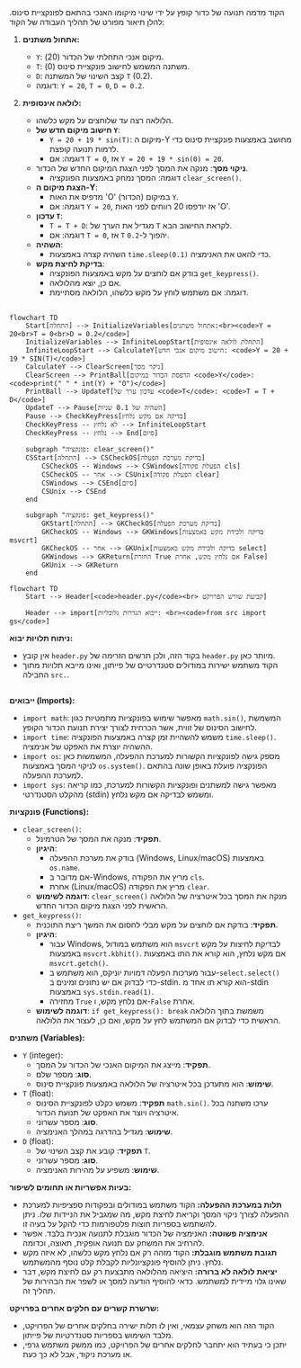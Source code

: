 ## <algorithm>

הקוד מדמה תנועה של כדור קופץ על ידי שינוי מיקומו האנכי בהתאם לפונקציית סינוס. להלן תיאור מפורט של תהליך העבודה של הקוד:

1.  **אתחול משתנים:**
    *   `Y`: מיקום אנכי התחלתי של הכדור (20).
    *   `T`: משתנה המשמש לחישוב פונקציית סינוס (0).
    *   `D`: קצב השינוי של המשתנה `T` (0.2).
    *   דוגמה: `Y = 20`, `T = 0`, `D = 0.2`.

2.  **לולאה אינסופית:**
    *   הלולאה רצה עד שלוחצים על מקש כלשהו.
    *   **חישוב מיקום חדש של `Y`**:
        *   `Y = 20 + 19 * sin(T)`: מיקום ה-Y מחושב באמצעות פונקציית סינוס כדי לדמות תנועה קופצת.
        *   דוגמה: אם `T = 0`, אז `Y = 20 + 19 * sin(0) = 20`.
    *   **ניקוי מסך**: מנקה את המסך לפני הצגת המיקום החדש של הכדור.
        *   דוגמה: המסך נמחק באמצעות הפונקציה `clear_screen()`.
    *   **הצגת מיקום ה-Y**:
        *   מדפיס את האות 'O' (הכדור) במיקום `Y`.
        *   דוגמה: אם `Y = 20`, אז יודפסו 20 רווחים לפני האות 'O'.
    *   **עדכון `T`**:
        *   `T = T + D`: מגדיל את הערך של `T` לקראת החישוב הבא.
        *   דוגמה: אם `T = 0`, אז `T` יהפוך ל-`0.2`.
    *   **השהיה**:
        *   השהיה קצרה באמצעות `time.sleep(0.1)` כדי להאט את האנימציה.
    *   **בדיקת לחיצת מקש**:
        *   בודק אם לוחצים על מקש באמצעות הפונקציה `get_keypress()`.
        *   אם כן, יוצא מהלולאה.
        *   דוגמה: אם משתמש לוחץ על מקש כלשהו, הלולאה מסתיימת.

## <mermaid>

```mermaid
flowchart TD
    Start[התחלה] --> InitializeVariables[אתחול משתנים:<br><code>Y = 20<br>T = 0<br>D = 0.2</code>]
    InitializeVariables --> InfiniteLoopStart[התחלת לולאה אינסופית]
    InfiniteLoopStart --> CalculateY[חישוב מיקום אנכי חדש: <code>Y = 20 + 19 * SIN(T)</code>]
    CalculateY --> ClearScreen[ניקוי מסך]
    ClearScreen --> PrintBall[הדפסת הכדור במיקום <code>Y</code>: <code>print(" " * int(Y) + "O")</code>]
    PrintBall --> UpdateT[עדכון ערך של <code>T</code>: <code>T = T + D</code>]
    UpdateT --> Pause[השהיה של 0.1 שניות]
    Pause --> CheckKeyPress[בדיקה אם מקש נלחץ]
    CheckKeyPress -- לא נלחץ --> InfiniteLoopStart
    CheckKeyPress -- נלחץ --> End[סיום]
    
    subgraph "פונקציה: clear_screen()"
    CSStart[התחלה] --> CSCheckOS[בדיקת מערכת הפעלה]
        CSCheckOS -- Windows --> CSWindows[הפעלת פקודה cls]
        CSCheckOS -- אחר --> CSUnix[הפעלת פקודה clear]
        CSWindows --> CSEnd[סיום]
        CSUnix --> CSEnd
    end

    subgraph "פונקציה: get_keypress()"
        GKStart[התחלה] --> GKCheckOS[בדיקת מערכת הפעלה]
        GKCheckOS -- Windows --> GKWindows[בדיקה ולכידת מקש באמצעות msvcrt]
        GKCheckOS -- אחר --> GKUnix[בדיקה ולכידת מקש באמצעות select]
        GKWindows --> GKReturn[החזרת True אם נלחץ מקש, אחרת False]
        GKUnix --> GKReturn
    end

```

```mermaid
flowchart TD
    Start --> Header[<code>header.py</code><br> קביעת שורש הפרויקט]

    Header --> import[ייבוא הגדרות גלובליות: <br><code>from src import gs</code>]
```

**ניתוח תלויות יבוא:**

*   אין קובץ `header.py` בקוד הזה, ולכן תרשים הזרימה של `header.py` מיותר כאן.
*   הקוד משתמש ישירות במודולים סטנדרטיים של פייתון, ואינו מייבא תלויות מתוך החבילה `src.`.

## <explanation>

**ייבואים (Imports):**

*   `import math`: מאפשר שימוש בפונקציות מתמטיות כגון `math.sin()`, המשמשת לחישוב הסינוס של זווית, אשר הכרחית לצורך יצירת תנועת הכדור הקופץ.
*   `import time`: משמש להשהיית זמן קצרה באמצעות הפונקציה `time.sleep()`. ההשהיה יוצרת את האפקט של אנימציה.
*   `import os`: מספק גישה לפונקציות הקשורות למערכת ההפעלה, המשמשות כאן לניקוי המסך באמצעות `os.system()`. הפונקציה פועלת באופן שונה בהתאם למערכת ההפעלה.
*   `import sys`: מאפשר גישה למשתנים ופונקציות הקשורות למערכת, כמו קריאה מהקלט הסטנדרטי (stdin) ומשמש לבדיקה אם מקש נלחץ.

**פונקציות (Functions):**

*   `clear_screen()`:
    *   **תפקיד**: מנקה את המסך של הטרמינל.
    *   **היגיון**:
        *   בודק את מערכת ההפעלה (Windows, Linux/macOS) באמצעות `os.name`.
        *   אם מדובר ב-Windows, מריץ את הפקודה `cls`.
        *   אחרת (Linux/macOS) מריץ את הפקודה `clear`.
    *   **דוגמה לשימוש**: `clear_screen()` מנקה את המסך בכל איטרציה של הלולאה הראשית לפני הצגת מיקום הכדור החדש.
*   `get_keypress()`:
    *   **תפקיד**: בודקת אם לוחצים על מקש מבלי לחסום את המשך ריצת התוכנית.
    *   **היגיון**:
        *   עבור Windows, הוא משתמש במודול `msvcrt` לבדיקת לחיצות על מקש באמצעות `msvcrt.kbhit()`. אם מקש נלחץ, הוא קורא את התו באמצעות `msvcrt.getch()`.
        *   עבור מערכות הפעלה דמויות יוניקס, הוא משתמש ב-`select.select()` כדי לבדוק אם יש נתונים זמינים ב-stdin. הוא קורא תו אחד מ-stdin באמצעות `sys.stdin.read(1)`.
        *   מחזירה `True` אם נלחץ מקש, ו-`False` אחרת.
    *   **דוגמה לשימוש**: `if get_keypress(): break` משמשת בתוך הלולאה הראשית כדי לבדוק אם המשתמש לחץ על מקש, ואם כן, לעצור את הלולאה.

**משתנים (Variables):**

*   `Y` (integer):
    *   **תפקיד**: מייצג את המיקום האנכי של הכדור על המסך.
    *   **סוג**: מספר שלם.
    *   **שימוש**: הוא מתעדכן בכל איטרציה של הלולאה באמצעות פונקציית סינוס.
*   `T` (float):
    *   **תפקיד**: משמש כקלט לפונקציית הסינוס `math.sin()`. ערכו משתנה בכל איטרציה ויוצר את האפקט של תנועת הכדור.
    *   **סוג**: מספר עשרוני.
    *   **שימוש**: מגדיל בהדרגה במהלך האנימציה.
*   `D` (float):
    *   **תפקיד**: קובע את קצב השינוי של `T`.
    *   **סוג**: מספר עשרוני.
    *   **שימוש**: משפיע על מהירות האנימציה.

**בעיות אפשריות או תחומים לשיפור:**

*   **תלות במערכת ההפעלה:** הקוד משתמש במודולים ובפקודות ספציפיות למערכת ההפעלה לצורך ניקוי המסך וקריאת לחיצת מקש, מה שמגביל את הניידות שלו. ניתן להשתמש בספריות חוצות פלטפורמות כדי להקל על בעיה זו.
*   **אנימציה פשוטה:** האנימציה של הכדור מוגבלת לתנועה אנכית בלבד. אפשר להרחיב את המשחק עם תנועה אופקית, תאוצה, וכדומה.
*   **תגובת משתמש מוגבלת:** הקוד מזהה רק אם נלחץ מקש כלשהו, לא איזה מקש נלחץ. ניתן להוסיף פונקציונליות לקבלת קלט נוסף מהמשתמש.
*   **יציאת לולאה לא ברורה:** היציאה מהלולאה מתבצעת רק עם לחיצת מקש, דבר שאינו גלוי מיידית למשתמש. כדאי להוסיף הודעה למסך או לשפר את הבהירות של תהליך זה.

**שרשרת קשרים עם חלקים אחרים בפרויקט:**

*   הקוד הזה הוא משחק עצמאי, ואין לו תלות ישירה בחלקים אחרים של הפרויקט, מלבד השימוש בספריות סטנדרטיות של פייתון.
*   יתכן כי בעתיד הוא יתחבר לחלקים אחרים של הפרויקט, כמו ממשק משתמש גרפי, או מערכת ניקוד, אבל לא כך כעת.
